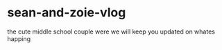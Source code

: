# sean-and-zoie-vlog
the cute middle school couple were we will keep you updated on whates happing  
